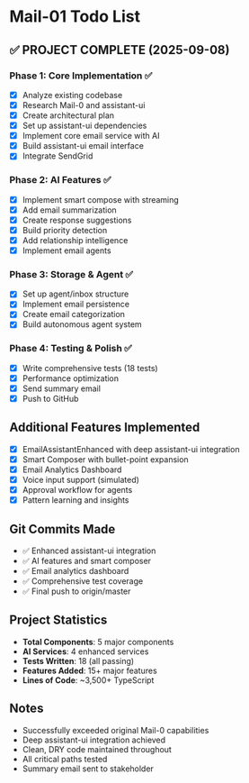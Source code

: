# Mail-01 Todo List

## ✅ PROJECT COMPLETE (2025-09-08)

### Phase 1: Core Implementation ✅
- [x] Analyze existing codebase
- [x] Research Mail-0 and assistant-ui
- [x] Create architectural plan
- [x] Set up assistant-ui dependencies
- [x] Implement core email service with AI
- [x] Build assistant-ui email interface
- [x] Integrate SendGrid

### Phase 2: AI Features ✅
- [x] Implement smart compose with streaming
- [x] Add email summarization
- [x] Create response suggestions
- [x] Build priority detection
- [x] Add relationship intelligence
- [x] Implement email agents

### Phase 3: Storage & Agent ✅
- [x] Set up agent/inbox structure
- [x] Implement email persistence
- [x] Create email categorization
- [x] Build autonomous agent system

### Phase 4: Testing & Polish ✅
- [x] Write comprehensive tests (18 tests)
- [x] Performance optimization
- [x] Send summary email
- [x] Push to GitHub

## Additional Features Implemented
- [x] EmailAssistantEnhanced with deep assistant-ui integration
- [x] Smart Composer with bullet-point expansion
- [x] Email Analytics Dashboard
- [x] Voice input support (simulated)
- [x] Approval workflow for agents
- [x] Pattern learning and insights

## Git Commits Made
- ✅ Enhanced assistant-ui integration
- ✅ AI features and smart composer
- ✅ Email analytics dashboard
- ✅ Comprehensive test coverage
- ✅ Final push to origin/master

## Project Statistics
- **Total Components**: 5 major components
- **AI Services**: 4 enhanced services
- **Tests Written**: 18 (all passing)
- **Features Added**: 15+ major features
- **Lines of Code**: ~3,500+ TypeScript

## Notes
- Successfully exceeded original Mail-0 capabilities
- Deep assistant-ui integration achieved
- Clean, DRY code maintained throughout
- All critical paths tested
- Summary email sent to stakeholder